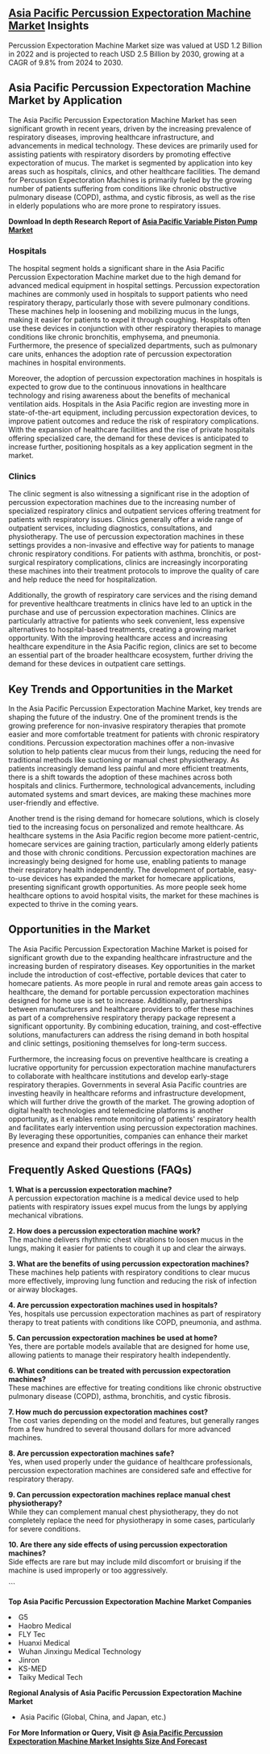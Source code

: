<h2><a href="https://www.verifiedmarketreports.com/download-sample/?rid=372794&amp;utm_source=Github-Feb&amp;utm_medium=219" target="_blank">Asia Pacific Percussion Expectoration Machine Market</a> Insights</h2><p>Percussion Expectoration Machine Market size was valued at USD 1.2 Billion in 2022 and is projected to reach USD 2.5 Billion by 2030, growing at a CAGR of 9.8% from 2024 to 2030.</p><p><h2>Asia Pacific Percussion Expectoration Machine Market by Application</h2> <p>The Asia Pacific Percussion Expectoration Machine Market has seen significant growth in recent years, driven by the increasing prevalence of respiratory diseases, improving healthcare infrastructure, and advancements in medical technology. These devices are primarily used for assisting patients with respiratory disorders by promoting effective expectoration of mucus. The market is segmented by application into key areas such as hospitals, clinics, and other healthcare facilities. The demand for Percussion Expectoration Machines is primarily fueled by the growing number of patients suffering from conditions like chronic obstructive pulmonary disease (COPD), asthma, and cystic fibrosis, as well as the rise in elderly populations who are more prone to respiratory issues. <strong><p><strong>Download In depth Research Report of <a href="https://www.verifiedmarketreports.com/download-sample/?rid=236118&amp;utm_source=Pulse-Dec&amp;utm_medium=219" target="_blank">Asia Pacific Variable Piston Pump Market</a></strong></p></strong></p> <h3>Hospitals</h3> <p>The hospital segment holds a significant share in the Asia Pacific Percussion Expectoration Machine market due to the high demand for advanced medical equipment in hospital settings. Percussion expectoration machines are commonly used in hospitals to support patients who need respiratory therapy, particularly those with severe pulmonary conditions. These machines help in loosening and mobilizing mucus in the lungs, making it easier for patients to expel it through coughing. Hospitals often use these devices in conjunction with other respiratory therapies to manage conditions like chronic bronchitis, emphysema, and pneumonia. Furthermore, the presence of specialized departments, such as pulmonary care units, enhances the adoption rate of percussion expectoration machines in hospital environments.</p> <p>Moreover, the adoption of percussion expectoration machines in hospitals is expected to grow due to the continuous innovations in healthcare technology and rising awareness about the benefits of mechanical ventilation aids. Hospitals in the Asia Pacific region are investing more in state-of-the-art equipment, including percussion expectoration devices, to improve patient outcomes and reduce the risk of respiratory complications. With the expansion of healthcare facilities and the rise of private hospitals offering specialized care, the demand for these devices is anticipated to increase further, positioning hospitals as a key application segment in the market.</p> <h3>Clinics</h3> <p>The clinic segment is also witnessing a significant rise in the adoption of percussion expectoration machines due to the increasing number of specialized respiratory clinics and outpatient services offering treatment for patients with respiratory issues. Clinics generally offer a wide range of outpatient services, including diagnostics, consultations, and physiotherapy. The use of percussion expectoration machines in these settings provides a non-invasive and effective way for patients to manage chronic respiratory conditions. For patients with asthma, bronchitis, or post-surgical respiratory complications, clinics are increasingly incorporating these machines into their treatment protocols to improve the quality of care and help reduce the need for hospitalization.</p> <p>Additionally, the growth of respiratory care services and the rising demand for preventive healthcare treatments in clinics have led to an uptick in the purchase and use of percussion expectoration machines. Clinics are particularly attractive for patients who seek convenient, less expensive alternatives to hospital-based treatments, creating a growing market opportunity. With the improving healthcare access and increasing healthcare expenditure in the Asia Pacific region, clinics are set to become an essential part of the broader healthcare ecosystem, further driving the demand for these devices in outpatient care settings.</p> <h2>Key Trends and Opportunities in the Market</h2> <p>In the Asia Pacific Percussion Expectoration Machine Market, key trends are shaping the future of the industry. One of the prominent trends is the growing preference for non-invasive respiratory therapies that promote easier and more comfortable treatment for patients with chronic respiratory conditions. Percussion expectoration machines offer a non-invasive solution to help patients clear mucus from their lungs, reducing the need for traditional methods like suctioning or manual chest physiotherapy. As patients increasingly demand less painful and more efficient treatments, there is a shift towards the adoption of these machines across both hospitals and clinics. Furthermore, technological advancements, including automated systems and smart devices, are making these machines more user-friendly and effective.</p> <p>Another trend is the rising demand for homecare solutions, which is closely tied to the increasing focus on personalized and remote healthcare. As healthcare systems in the Asia Pacific region become more patient-centric, homecare services are gaining traction, particularly among elderly patients and those with chronic conditions. Percussion expectoration machines are increasingly being designed for home use, enabling patients to manage their respiratory health independently. The development of portable, easy-to-use devices has expanded the market for homecare applications, presenting significant growth opportunities. As more people seek home healthcare options to avoid hospital visits, the market for these machines is expected to thrive in the coming years.</p> <h2>Opportunities in the Market</h2> <p>The Asia Pacific Percussion Expectoration Machine Market is poised for significant growth due to the expanding healthcare infrastructure and the increasing burden of respiratory diseases. Key opportunities in the market include the introduction of cost-effective, portable devices that cater to homecare patients. As more people in rural and remote areas gain access to healthcare, the demand for portable percussion expectoration machines designed for home use is set to increase. Additionally, partnerships between manufacturers and healthcare providers to offer these machines as part of a comprehensive respiratory therapy package represent a significant opportunity. By combining education, training, and cost-effective solutions, manufacturers can address the rising demand in both hospital and clinic settings, positioning themselves for long-term success.</p> <p>Furthermore, the increasing focus on preventive healthcare is creating a lucrative opportunity for percussion expectoration machine manufacturers to collaborate with healthcare institutions and develop early-stage respiratory therapies. Governments in several Asia Pacific countries are investing heavily in healthcare reforms and infrastructure development, which will further drive the growth of the market. The growing adoption of digital health technologies and telemedicine platforms is another opportunity, as it enables remote monitoring of patients' respiratory health and facilitates early intervention using percussion expectoration machines. By leveraging these opportunities, companies can enhance their market presence and expand their product offerings in the region.</p> <h2>Frequently Asked Questions (FAQs)</h2> <p><strong>1. What is a percussion expectoration machine?</strong><br> A percussion expectoration machine is a medical device used to help patients with respiratory issues expel mucus from the lungs by applying mechanical vibrations.</p> <p><strong>2. How does a percussion expectoration machine work?</strong><br> The machine delivers rhythmic chest vibrations to loosen mucus in the lungs, making it easier for patients to cough it up and clear the airways.</p> <p><strong>3. What are the benefits of using percussion expectoration machines?</strong><br> These machines help patients with respiratory conditions to clear mucus more effectively, improving lung function and reducing the risk of infection or airway blockages.</p> <p><strong>4. Are percussion expectoration machines used in hospitals?</strong><br> Yes, hospitals use percussion expectoration machines as part of respiratory therapy to treat patients with conditions like COPD, pneumonia, and asthma.</p> <p><strong>5. Can percussion expectoration machines be used at home?</strong><br> Yes, there are portable models available that are designed for home use, allowing patients to manage their respiratory health independently.</p> <p><strong>6. What conditions can be treated with percussion expectoration machines?</strong><br> These machines are effective for treating conditions like chronic obstructive pulmonary disease (COPD), asthma, bronchitis, and cystic fibrosis.</p> <p><strong>7. How much do percussion expectoration machines cost?</strong><br> The cost varies depending on the model and features, but generally ranges from a few hundred to several thousand dollars for more advanced machines.</p> <p><strong>8. Are percussion expectoration machines safe?</strong><br> Yes, when used properly under the guidance of healthcare professionals, percussion expectoration machines are considered safe and effective for respiratory therapy.</p> <p><strong>9. Can percussion expectoration machines replace manual chest physiotherapy?</strong><br> While they can complement manual chest physiotherapy, they do not completely replace the need for physiotherapy in some cases, particularly for severe conditions.</p> <p><strong>10. Are there any side effects of using percussion expectoration machines?</strong><br> Side effects are rare but may include mild discomfort or bruising if the machine is used improperly or too aggressively.</p> ```</p><p><strong>Top Asia Pacific Percussion Expectoration Machine Market Companies</strong></p><div data-test-id=""><p><li>G5</li><li> Haobro Medical</li><li> FLY Tec</li><li> Huanxi Medical</li><li> Wuhan Jinxingu Medical Technology</li><li> Jinron</li><li> KS-MED</li><li> Taiky Medical Tech</li></p><div><strong>Regional Analysis of&nbsp;Asia Pacific Percussion Expectoration Machine Market</strong></div><ul><li dir="ltr"><p dir="ltr">Asia Pacific (Global, China, and Japan, etc.)</p></li></ul><p><strong>For More Information or Query, Visit @&nbsp;</strong><strong><a href="https://www.verifiedmarketreports.com/product/percussion-expectoration-machine-market/?utm_source=Github-Feb&amp;utm_medium=219" target="_blank">Asia Pacific Percussion Expectoration Machine Market Insights Size And Forecast</a></strong></p></div><h2>&nbsp;</h2><div data-test-id="">&nbsp;</div>

